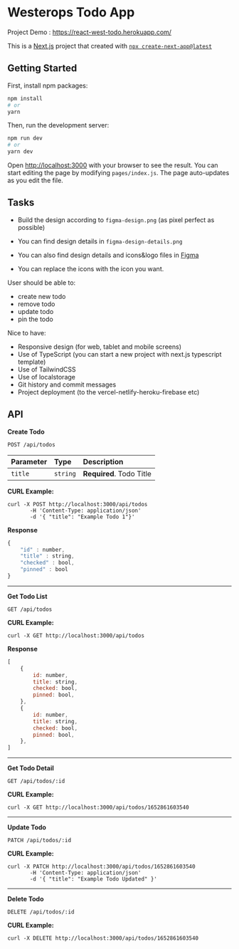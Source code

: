 # Westerops Todo App

Project Demo : https://react-west-todo.herokuapp.com/

This is a [Next.js](https://nextjs.org/) project that created with [`npx create-next-app@latest`](https://github.com/vercel/next.js/tree/canary/packages/create-next-app)

## Getting Started

First, install npm packages:

```bash
npm install
# or
yarn
```

Then, run the development server:

```bash
npm run dev
# or
yarn dev
```

Open [http://localhost:3000](http://localhost:3000) with your browser to see the result.
You can start editing the page by modifying `pages/index.js`. The page auto-updates as you edit the file.

## Tasks

* Build the design according to `figma-design.png` (as pixel perfect as possible)

*   You can find design details in `figma-design-details.png`
*   You can also find design details and icons&logo files in [Figma](https://www.figma.com/file/8AUZwSFrERAZQ0TkpoWHV2/fe_case?node-id=0%3A1)
*   You can replace the icons with the icon you want.

User should be able to:
* create new todo
* remove todo
* update todo
* pin the todo

Nice to have:
* Responsive design (for web, tablet and mobile screens)
* Use of TypeScript (you can start a new project with next.js typescript template)
* Use of TailwindCSS
* Use of localstorage
* Git history and commit messages
* Project deployment (to the vercel-netlify-heroku-firebase etc)


## API

**Create Todo**

    POST /api/todos

| Parameter | Type     | Description              |
| :-------- | :------- | :----------------------- |
| `title`   | `string` | **Required**. Todo Title |

**CURL Example:**

    curl -X POST http://localhost:3000/api/todos
           -H 'Content-Type: application/json'
           -d '{ "title": "Example Todo 1"}'

**Response**

```javascript
{
	"id" : number,
	"title" : string,
	"checked" : bool,
	"pinned" : bool
}
```

---

**Get Todo List**

    GET /api/todos

**CURL Example:**

    curl -X GET http://localhost:3000/api/todos

**Response**

```javascript
[
	{
		id: number,
		title: string,
		checked: bool,
		pinned: bool,
	},
	{
		id: number,
		title: string,
		checked: bool,
		pinned: bool,
	},
]
```

---

**Get Todo Detail**

    GET /api/todos/:id

**CURL Example:**

    curl -X GET http://localhost:3000/api/todos/1652861603540

---

**Update Todo**

    PATCH /api/todos/:id

**CURL Example:**

    curl -X PATCH http://localhost:3000/api/todos/1652861603540
           -H 'Content-Type: application/json'
           -d '{ "title": "Example Todo Updated" }'

---

**Delete Todo**

    DELETE /api/todos/:id


**CURL Example:**

    curl -X DELETE http://localhost:3000/api/todos/1652861603540
